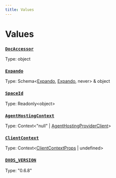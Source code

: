 ```yaml
---
title: Values
---
```

# Values 

### [`DocAccessor`]()
Type: object



### [`Expando`]()
Type: Schema&lt;[Expando](/api/@dxos/react-client/interfaces/Expando), [Expando](/api/@dxos/react-client/interfaces/Expando), never&gt; & object



### [`SpaceId`]()
Type: Readonly&lt;object&gt;



### [`AgentHostingContext`](https://github.com/dxos/dxos/blob/a81c792ef/packages/sdk/react-client/src/client/AgentHostingProvider.tsx#L21)
Type: Context&lt;"null" | [AgentHostingProviderClient](/api/@dxos/react-client/interfaces/AgentHostingProviderClient)&gt;



### [`ClientContext`](https://github.com/dxos/dxos/blob/a81c792ef/packages/sdk/react-client/src/client/ClientContext.tsx#L42)
Type: Context&lt;[ClientContextProps](/api/@dxos/react-client/types/ClientContextProps) | undefined&gt;



### [`DXOS_VERSION`]()
Type: "0.6.8"



